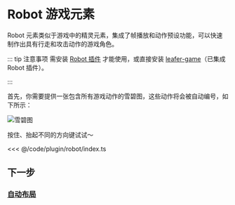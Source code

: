 <script setup>
import Case from '/component/Case.vue'
</script>

# Robot 游戏元素

Robot 元素类似于游戏中的精灵元素，集成了帧播放和动作预设功能，可以快速制作出具有行走和攻击动作的游戏角色。

::: tip 注意事项
需安装 [Robot 插件](/plugin/in/robot/) 才能使用，或直接安装 [leafer-game](/guide/install/game/start.md)（已集成 Robot 插件）。

:::

首先，你需要提供一张包含所有游戏动作的雪碧图，这些动作将会被自动编号，如下所示：

![雪碧图](/image/arrows-numbers.png)

<case name="Robot" editor=false></case>

按住、抬起不同的方向键试试～

<<< @/code/plugin/robot/index.ts

## 下一步

### [自动布局](/guide/plugin/flow)
